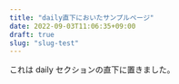 ```yaml
---
title: "daily直下においたサンプルページ"
date: 2022-09-03T11:06:35+09:00
draft: true
slug: "slug-test"
---
```


これは daily セクションの直下に置きました。
